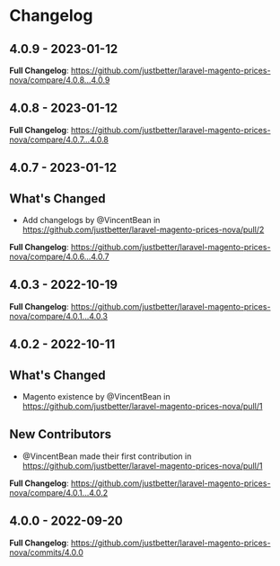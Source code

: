 # Changelog 

## 4.0.9 - 2023-01-12

**Full Changelog**: https://github.com/justbetter/laravel-magento-prices-nova/compare/4.0.8...4.0.9

## 4.0.8 - 2023-01-12

**Full Changelog**: https://github.com/justbetter/laravel-magento-prices-nova/compare/4.0.7...4.0.8

## 4.0.7 - 2023-01-12

## What's Changed
* Add changelogs by @VincentBean in https://github.com/justbetter/laravel-magento-prices-nova/pull/2


**Full Changelog**: https://github.com/justbetter/laravel-magento-prices-nova/compare/4.0.6...4.0.7

## 4.0.3 - 2022-10-19


**Full Changelog**: https://github.com/justbetter/laravel-magento-prices-nova/compare/4.0.1...4.0.3

## 4.0.2 - 2022-10-11

## What's Changed
* Magento existence by @VincentBean in https://github.com/justbetter/laravel-magento-prices-nova/pull/1

## New Contributors
* @VincentBean made their first contribution in https://github.com/justbetter/laravel-magento-prices-nova/pull/1

**Full Changelog**: https://github.com/justbetter/laravel-magento-prices-nova/compare/4.0.1...4.0.2

## 4.0.0 - 2022-09-20

**Full Changelog**: https://github.com/justbetter/laravel-magento-prices-nova/commits/4.0.0

